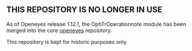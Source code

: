 ## THIS REPOSITORY IS NO LONGER IN USE

As of Openeyes release 1.12.1, the OphTrOperationnote module has been merged into the core [openeyes](https://github.com/openeyes/openeyes) repository.

This repository is kept for historic purposes only
